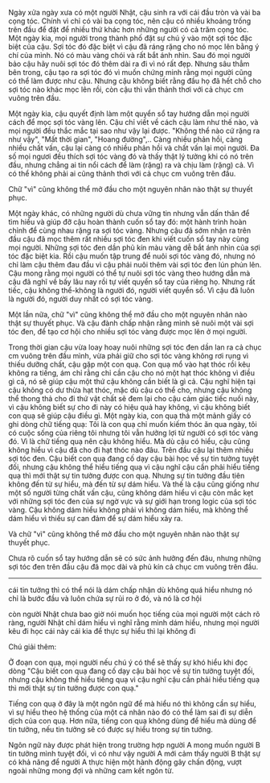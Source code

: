 Ngày xửa ngày xưa có một người Nhật, cậu sinh ra với cái đầu tròn và vài ba cọng tóc. Chính vì chỉ có vài ba cọng tóc, nên cậu có nhiều khoảng trống trên đầu để đặt để nhiều thứ khác hơn những người có cả trăm cọng tóc. Một ngày kia, mọi người trong thành phố đặt sự chú ý vào một sợi tóc đặc biệt của cậu. Sợi tóc đó đặc biệt vì cậu đã ráng rặng cho nó mọc lên bằng ý chí của mình. Nó có màu vàng chói và rất bắt ánh nhìn. Sau đó mọi người bảo cậu hãy nuôi sợi tóc đó thêm dài ra đi vì nó rất đẹp. Nhưng sâu thẳm bên trong, cậu tạo ra sợi tóc đó vì muốn chứng minh rằng mọi người cũng có thể làm được như cậu. Nhưng cậu không biết rằng đầu họ đã hết chỗ cho sợi tóc nào khác mọc lên rồi, còn cậu thì vẫn thảnh thơi với cả chục cm vuông trên đầu.

Một ngày kia, cậu quyết định làm một quyển sổ tay hướng dẫn mọi người cách để mọc sợi tóc vàng lên. Cậu chỉ viết về cách cậu làm như thế nào, và mọi người đều thắc mắc tại sao như vậy lại được. "Không thể nào cứ rặng ra như vậy", "Mất thời gian", "Hoang đường",.. Càng nhiều phản hồi, càng nhiều chất vấn, cậu lại càng có nhiều phản hồi và chất vấn lại mọi người. Đa số mọi ngươi đều thích sợi tóc vàng đó và thấy thật lý tưởng khi có nó trên đầu, nhưng chẳng ai tin nổi cách để làm (rặng) ra và chịu làm (rặng) cả. Vì có thể không phải ai cũng thảnh thơi với cả chục cm vuông trên đầu.

Chữ "vì" cũng không thể mở đầu cho một nguyên nhân nào thật sự thuyết phục.

Một ngày khác, có những người dù chưa vững tin nhưng vẫn dấn thân để tìm hiểu và giúp đỡ cậu hoàn thành cuốn sổ tay đó: một hành trình hoàn chỉnh để cùng nhau rặng ra sợi tóc vàng. Nhưng cậu đã sớm nhận ra trên đầu cậu đã mọc thêm rất nhiều sợi tóc đen khi viết cuốn sổ tay này cùng mọi người. Những sợi tóc đen dần phủ kín màu vàng dễ bắt ánh nhìn của sợi tóc đặc biệt kia. Rồi cậu muốn tập trung để nuôi sợi tóc vàng đó, nhưng nó chỉ làm cậu thêm đau đầu vì cậu phải nuôi thêm vài sợi tóc đen lún phún lên. Cậu mong rằng mọi người có thể tự nuôi sợi tóc vàng theo hướng dẫn mà cậu đã nghĩ về bấy lâu nay rồi tự viết quyển sổ tay của riêng họ. Nhưng rất tiếc, cậu không thể-không là người đó, người viết quyển sổ. Vì cậu đã luôn là người đó, người duy nhất có sợi tóc vàng.

Một lần nữa, chữ "vì" cũng không thể mở đầu cho một nguyên nhân nào thật sự thuyết phục. Và cậu đành chấp nhận rằng mình sẽ nuôi một vài sợi tóc đen, để tạo cơ hội cho nhiều sợi tóc vàng được mọc lên ở mọi người.

Trong thời gian cậu vừa loay hoay nuôi những sợi tóc đen dần lan ra cả chục cm vuông trên đầu mình, vừa phải giữ cho sợi tóc vàng không rơi rụng vì thiếu dưỡng chất, cậu gặp một con quạ. Con quạ mổ vào hạt thóc rồi kêu không ra tiếng, ám chỉ rằng chỉ cần cậu cho nó một hạt thóc không vì điều gì cả, nó sẽ giúp cậu một thứ cậu không cần biết là gì cả. Cậu nghĩ hiện tại cậu không có dư thừa hạt thóc, mặc dù cậu có thể cho, nhưng cậu không thể thong thả cho đi thứ vật chất sẽ đem lại cho cậu cảm giác tiếc nuối này, vì cậu không biết sự cho đi này có hiệu quả hay không, vì cậu không biết con quạ sẽ giúp cậu điều gì. Một ngày kia, con quạ thả một mảnh giấy có ghi dòng chữ tiếng quạ: Tôi là con quạ chỉ muốn kiếm thóc ăn qua ngày, tôi có cuộc sống của riêng tôi nhưng tôi vẫn hưởng lợi từ người có sợi tóc vàng đó. Vì là chữ tiếng quạ nên cậu không hiểu. Mà dù cậu có hiểu, cậu cũng không hiểu vì cậu đã cho đi hạt thóc nào đâu. Trên đầu cậu lại thêm nhiều sợi tóc đen. Cậu biết con quạ đang cố dạy cậu bài học về sự tin tưởng tuyệt đối, nhưng cậu không thể hiểu tiếng quạ vì cậu nghĩ cậu cần phải hiểu tiếng quạ thì mới thật sự tin tưởng được con quạ. Nhưng sự tin tưởng đầu tiên không đến từ sự hiểu, mà đến từ sự dám hiểu. Và thế là cậu cũng giống như một số người từng chất vấn cậu, cũng không dám hiểu vì cậu còn mắc kẹt với những sợi tóc đen của sự ngờ vực và sự giới hạn trong logic của sợi tóc vàng. Cậu không dám hiểu không phải vì không dám hiểu, mà không thể dám hiểu vì thiếu sự can đảm để sự dám hiểu xảy ra.

Và chữ "vì" cũng không thể mở đầu cho một nguyên nhân nào thật sự thuyết phục.

Chưa rõ cuốn sổ tay hướng dẫn sẽ có sức ảnh hưởng đến đâu, nhưng những sợi tóc đen trên đầu cậu đã mọc dài và phủ kín cả chục cm vuông trên đầu.

---

cái tin tưởng thì có thể nói là dám chấp nhận dù không quá hiểu nhưng nó chỉ là bước đầu và luôn chứa sự rủi ro ở đó, và nó là cơ hội

còn người Nhật chưa bao giờ nói muốn học tiếng của mọi người một cách rõ ràng, người Nhật chỉ dám hiểu vì nghĩ rằng mình dám hiểu, nhưng mọi người kêu đi học cái này cái kia để thực sự hiểu thì lại không đi

Chú giải thêm:

Ở đoạn con quạ, mọi người nếu chú ý có thể sẽ thấy sự khó hiểu khi đọc dòng "Cậu biết con quạ đang cố dạy cậu bài học về sự tin tưởng tuyệt đối, nhưng cậu không thể hiểu tiếng quạ vì cậu nghĩ cậu cần phải hiểu tiếng quạ thì mới thật sự tin tưởng được con quạ."

Tiếng con quạ ở đây là một ngôn ngữ để mà hiểu nó thì không cần sự hiểu, vì sự hiểu theo hệ thống của một cá nhân nào đó có thể làm sai đi sự diễn dịch của con quạ. Hơn nữa, tiếng con quạ không dùng để hiểu mà dùng để tin tưởng, nếu tin tưởng sẽ có được sự hiểu trong sự tin tưởng.

Ngôn ngữ này được phát hiện trong trường hợp người A mong muốn người B tin tưởng mình tuyệt đối, vì có như vậy người A mới cảm thấy người B thật sự có khả năng để người A thực hiện một hành động gây chấn động, vượt ngoài những mong đợi và những cam kết ngôn từ.
